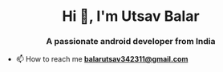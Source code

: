 <h1 align="center">Hi 👋, I'm Utsav Balar</h1>
<h3 align="center">A passionate android developer from India</h3>

- 📫 How to reach me **balarutsav342311@gmail.com**



